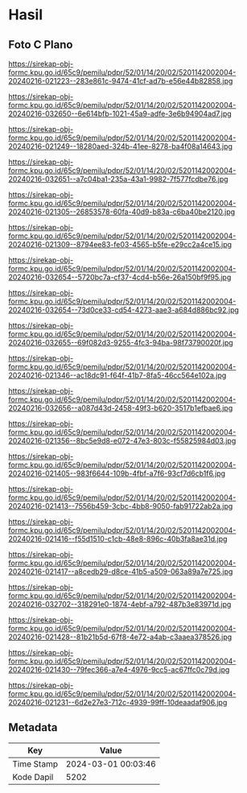 # Hasil

## Foto C Plano

https://sirekap-obj-formc.kpu.go.id/65c9/pemilu/pdpr/52/01/14/20/02/5201142002004-20240216-021223--283e861c-9474-41cf-ad7b-e56e44b82858.jpg

https://sirekap-obj-formc.kpu.go.id/65c9/pemilu/pdpr/52/01/14/20/02/5201142002004-20240216-032650--6e614bfb-1021-45a9-adfe-3e6b94904ad7.jpg

https://sirekap-obj-formc.kpu.go.id/65c9/pemilu/pdpr/52/01/14/20/02/5201142002004-20240216-021249--18280aed-324b-41ee-8278-ba4f08a14643.jpg

https://sirekap-obj-formc.kpu.go.id/65c9/pemilu/pdpr/52/01/14/20/02/5201142002004-20240216-032651--a7c04ba1-235a-43a1-9982-7f577fcdbe76.jpg

https://sirekap-obj-formc.kpu.go.id/65c9/pemilu/pdpr/52/01/14/20/02/5201142002004-20240216-021305--26853578-60fa-40d9-b83a-c6ba40be2120.jpg

https://sirekap-obj-formc.kpu.go.id/65c9/pemilu/pdpr/52/01/14/20/02/5201142002004-20240216-021309--8794ee83-fe03-4565-b5fe-e29cc2a4ce15.jpg

https://sirekap-obj-formc.kpu.go.id/65c9/pemilu/pdpr/52/01/14/20/02/5201142002004-20240216-032654--5720bc7a-cf37-4cd4-b56e-26a150bf9f95.jpg

https://sirekap-obj-formc.kpu.go.id/65c9/pemilu/pdpr/52/01/14/20/02/5201142002004-20240216-032654--73d0ce33-cd54-4273-aae3-a684d886bc92.jpg

https://sirekap-obj-formc.kpu.go.id/65c9/pemilu/pdpr/52/01/14/20/02/5201142002004-20240216-032655--69f082d3-9255-4fc3-94ba-98f73790020f.jpg

https://sirekap-obj-formc.kpu.go.id/65c9/pemilu/pdpr/52/01/14/20/02/5201142002004-20240216-021346--ac18dc91-f64f-41b7-8fa5-46cc564e102a.jpg

https://sirekap-obj-formc.kpu.go.id/65c9/pemilu/pdpr/52/01/14/20/02/5201142002004-20240216-032656--a087d43d-2458-49f3-b620-3517b1efbae6.jpg

https://sirekap-obj-formc.kpu.go.id/65c9/pemilu/pdpr/52/01/14/20/02/5201142002004-20240216-021356--8bc5e9d8-e072-47e3-803c-f55825984d03.jpg

https://sirekap-obj-formc.kpu.go.id/65c9/pemilu/pdpr/52/01/14/20/02/5201142002004-20240216-021405--983f6644-109b-4fbf-a7f6-93cf7d6cb1f6.jpg

https://sirekap-obj-formc.kpu.go.id/65c9/pemilu/pdpr/52/01/14/20/02/5201142002004-20240216-021413--7556b459-3cbc-4bb8-9050-fab91722ab2a.jpg

https://sirekap-obj-formc.kpu.go.id/65c9/pemilu/pdpr/52/01/14/20/02/5201142002004-20240216-021416--f55d1510-c1cb-48e8-896c-40b3fa8ae31d.jpg

https://sirekap-obj-formc.kpu.go.id/65c9/pemilu/pdpr/52/01/14/20/02/5201142002004-20240216-021417--a8cedb29-d8ce-41b5-a509-063a89a7e725.jpg

https://sirekap-obj-formc.kpu.go.id/65c9/pemilu/pdpr/52/01/14/20/02/5201142002004-20240216-032702--318291e0-1874-4ebf-a792-487b3e83971d.jpg

https://sirekap-obj-formc.kpu.go.id/65c9/pemilu/pdpr/52/01/14/20/02/5201142002004-20240216-021428--81b21b5d-67f8-4e72-a4ab-c3aaea378526.jpg

https://sirekap-obj-formc.kpu.go.id/65c9/pemilu/pdpr/52/01/14/20/02/5201142002004-20240216-021430--79fec366-a7e4-4976-9cc5-ac67ffc0c79d.jpg

https://sirekap-obj-formc.kpu.go.id/65c9/pemilu/pdpr/52/01/14/20/02/5201142002004-20240216-021231--6d2e27e3-712c-4939-99ff-10deaadaf906.jpg


## Metadata

| Key        | Value               |
| ---------- | ------------------- |
| Time Stamp | 2024-03-01 00:03:46 |
| Kode Dapil | 5202                |



